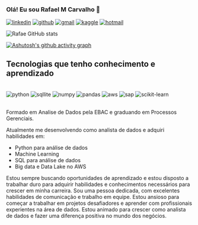 ### Olá! Eu sou Rafael M Carvalho 👋

[![linkedin](https://img.shields.io/badge/LinkedIn-0077B5?style=for-the-badge&logo=linkedin&logoColor=white)](https://www.linkedin.com/in/rafael-de-carvalho-2172a1225/)
[![github](https://img.shields.io/badge/GitHub-100000?style=for-the-badge&logo=github&logoColor=white)](https://github.com/Rafae1040)
[![gmail](https://img.shields.io/badge/Gmail-D14836?style=for-the-badge&logo=gmail&logoColor=white)](mailto:rafael.mcarvaio@gmail.com)
[![kaggle](https://img.shields.io/badge/Kaggle-20BEFF?style=for-the-badge&logo=kaggle&logoColor=white)](https://www.kaggle.com/rafae1040)
[![hotmail](https://img.shields.io/badge/Hotmail-0072C6?style=for-the-badge&logo=microsoft-outlook&logoColor=white)](mailto:rafae.mcarvaio@hotmail.com)



![Rafae GitHub stats](https://github-readme-stats.vercel.app/api?username=Rafae1040&show_icons=true&theme=tokyonight)

[![Ashutosh's github activity graph](https://github-readme-activity-graph.cyclic.app/graph?username=Rafae1040&bg_color=000000&color=30438d&line=0ea49a&point=292881&area=true&hide_border=true)](https://github.com/ashutosh00710/github-readme-activity-graph)

## Tecnologias que tenho conhecimento e aprendizado

<div style="display: inline_block"><br/>
  <img align="center" alt="python" src="https://img.shields.io/badge/Python-3776AB?style=for-the-badge&logo=python&logoColor=yellow"/>
  <img align="center" alt="sqllite" src="https://img.shields.io/badge/SQLite-07405E?style=for-the-badge&logo=sqlite&logoColor=white"/>
  <img align="center" alt="numpy" src="https://img.shields.io/badge/NumPy-4B8BBE?style=for-the-badge&logo=numpy&logoColor=white"/>
  <img align="center" alt="pandas" src="https://img.shields.io/badge/Pandas-150458?style=for-the-badge&logo=pandas&logoColor=white"/>
  <img align="center" alt="aws" src="https://img.shields.io/badge/AWS-FF9900?style=for-the-badge&logo=amazon-aws&logoColor=white"/>
  <img align="center" alt="sap" src="https://img.shields.io/badge/SAP-0FAAFF?style=for-the-badge&logo=sap&logoColor=white"/>
  <img align="center" alt="scikit-learn" src="https://img.shields.io/badge/Scikit-Learn-808080?style=for-the-badge&logo=Scikit-Learn&logoColor=white"/>
</div><br/>

Formado em Analise de Dados pela EBAC e graduando em Processos Gerenciais. 


Atualmente me desenvolvendo como analista de dados e adquiri habilidades em:

- Python para análise de dados
- Machine Learning
- SQL para análise de dados
- Big data e Data Lake no AWS

Estou sempre buscando oportunidades de aprendizado e estou disposto a trabalhar duro para adquirir habilidades e conhecimentos necessários para crescer em minha carreira. Sou uma pessoa dedicada, com excelentes habilidades de comunicação e trabalho em equipe. Estou ansioso para começar a trabalhar em projetos desafiadores e aprender com profissionais experientes na área de dados. Estou animado para crescer como analista de dados e fazer uma diferença positiva no mundo dos negócios.
